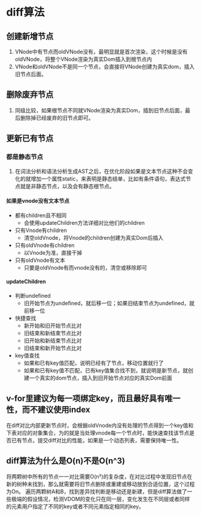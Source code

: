 # diff算法
## 创建新增节点
1. VNode中有节点而oldVNode没有，最明显就是首次渲染，这个时候是没有oldVNode，将整个VNode渲染为真实Dom插入到根节点内
2. VNode和oldVNode不是同一个节点，会直接将VNode创建为真实dom，插入旧节点后面。
## 删除废弃节点
1. 同级比较，如果根节点不同就VNode渲染为真实Dom，插到旧节点后面，最后删除掉已经废弃的旧节点即可。
## 更新已有节点
### 都是静态节点
1. 在词法分析和语法分析生成AST之后，在优化阶段如果是文本节点这种不会变化的就增加一个属性static，来表明是静态结单，比如有条件语句，表达式节点就是非静态节点，以及会有静态根节点。
#### 如果是vnode没有文本节点
- 都有children且不相同
  - 会使用updateChildren方法详细对比他们的children
- 只有Vnode有children
  - 清空oldVnode，将Vnode的children创建为真实Dom后插入
- 只有oldVnode有children
  - 以Vnode为准，直接干掉
- 只有oldVnode有文本
  - 只要是oldVnode有而vnode没有的，清空或移除即可

#### updateChildren
- 判断undefined 
  - 旧开始节点为undefined，就后移一位；如果旧结束节点为undefined，就前移一位
- 快捷查找
  - 新开始和旧开始节点比对
  - 旧结束和新结束节点比对
  - 旧开始和新结束节点比对
  - 旧结束和新开始节点比对
- key值查找
  - 如果和已有key值匹配，说明已经有了节点，移动位置就行了
  - 如果和已有key值不匹配，已有key值集合找不到，就说明是新节点，就创建一个真实的dom节点，插入到旧开始节点对应的真实Dom前面

## v-for里建议为每一项绑定key，而且最好具有唯一性，而不建议使用index
在diff对比内部更新节点时，会根据oldVnode内没有处理的节点得到一个key值和下表对应的对象集合，为的就是当处理vnode每一个节点时，能快速查找该节点是否已有节点，提交diff对比的性能，如果是一个动态列表，需要保持唯一性。

## diff算法为什么是O(n)不是O(n^3)
将两颗树中所有的节点一一对比需要O(n²)的复杂度，在对比过程中发现旧节点在新的树种未找到，那么就需要将旧节点删除或重建或移动放到合适位置，这个过程为On。
遍历两颗树A和B，找到差异找判断是移动还是新建，但是diff算法做了一些极端的假设情况，检测VDOM的变化只在同一层，变化发生在不同层或者同样的元素用户指定了不同的key或者不同元素指定相同的key。
